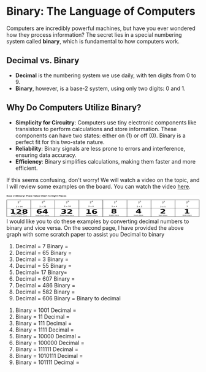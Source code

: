# Binary: The Language of Computers

Computers are incredibly powerful machines, but have you ever wondered how they process information? The secret lies in a special numbering system called **binary**, which is fundamental to how computers work.

## Decimal vs. Binary

- **Decimal** is the numbering system we use daily, with ten digits from 0 to 9.
- **Binary**, however, is a base-2 system, using only two digits: 0 and 1.

## Why Do Computers Utilize Binary?

- **Simplicity for Circuitry**: Computers use tiny electronic components like transistors to perform calculations and store information. These components can have two states: either on (1) or off (0). Binary is a perfect fit for this two-state nature.
- **Reliability**: Binary signals are less prone to errors and interference, ensuring data accuracy.
- **Efficiency**: Binary simplifies calculations, making them faster and more efficient.

If this seems confusing, don't worry! We will watch a video on the topic, and I will review some examples on the board. You can watch the video [here](https://youtu.be/ewokFOSxabs?t=109).

![Binary Chart](https://raw.githubusercontent.com/Striving-to-learn/Technical-writing/refs/heads/main/images/binary%20graph.png)  
I would like you to do these examples by converting decimal numbers to binary and vice versa. On the second page, I have provided the above graph with some scratch paper to assist you 
Decimal to binary 
1)	Decimal = 7 Binary =
2)	Decimal = 65 Binary = 
3)	Decimal = 3 Binary =
4)	Decimal = 55 Binary =
5)	Decimal= 17  Binary=
6)	Decimal = 607 Binary =
7)	Decimal = 486 Binary =
8)	Decimal = 582 Binary =
9)	Decimal = 606 Binary =
Binary to decimal  
1.	Binary = 1001 Decimal =
2.	Binary = 11 Decimal =
3.	Binary = 111 Decimal =
4.	Binary = 1111 Decimal =
5.	Binary = 10000 Decimal =
6.	Binary = 100000 Decimal =
7.	Binary = 111111 Decimal =
8.	Binary = 1010111 Decimal = 
9.	Binary = 101111     Decimal = 
